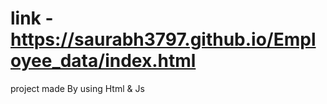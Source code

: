 # link - https://saurabh3797.github.io/Employee_data/index.html
project made By using Html &amp; Js
